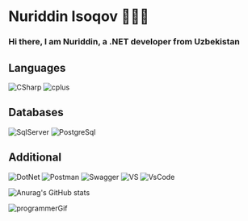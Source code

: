 #   Nuriddin Isoqov 👨🏻‍💻



### Hi there, I am Nuriddin, a .NET developer from Uzbekistan
### 
###
###
###
## Languages


 <img alt="CSharp" src="https://img.shields.io/badge/c%23-%23239120.svg?style=for-the-badge&logo=c-sharp&logoColor=white">  <img alt="cplus" src="https://img.shields.io/badge/c++-%2300599C.svg?style=for-the-badge&logo=c%2B%2B&logoColor=white">  
 
 ## Databases
 <img alt="SqlServer" src="https://img.shields.io/badge/Microsoft%20SQL%20Sever-CC2927?style=for-the-badge&logo=microsoft%20sql%20server&logoColor=white">  <img alt="PostgreSql" src="https://img.shields.io/badge/postgres-%23316192.svg?style=for-the-badge&logo=postgresql&logoColor=white">  
 
## Additional 
<img alt="DotNet" src="https://img.shields.io/badge/.NET-5C2D91?style=for-the-badge&logo=.net&logoColor=white">  <img alt="Postman" src="https://img.shields.io/badge/Postman-FF6C37?style=for-the-badge&logo=postman&logoColor=white">  <img alt="Swagger" src="https://img.shields.io/badge/-Swagger-%23Clojure?style=for-the-badge&logo=swagger&logoColor=white">  <img alt="VS" src="https://img.shields.io/badge/Visual%20Studio-5C2D91.svg?style=for-the-badge&logo=visual-studio&logoColor=white">  <img alt="VsCode" src="https://img.shields.io/badge/Visual%20Studio%20Code-0078d7.svg?style=for-the-badge&logo=visual-studio-code&logoColor=white">



![Anurag's GitHub stats](https://github-readme-stats.vercel.app/api?username=NuriddinIsacov&show_icons=true&theme=radical)



![programmerGif](https://user-images.githubusercontent.com/100675787/196100817-0eb887a8-d288-4fe9-bf68-7b4728c541d9.gif)

